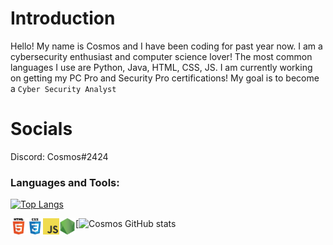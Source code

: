 

# Introduction 

Hello! My name is Cosmos and I have been coding for past year now. I am a cybersecurity enthusiast and computer science lover! The most common languages I use are Python, Java, HTML, CSS, JS. I am currently working on getting my PC Pro and Security Pro certifications! My goal is to become a `Cyber Security Analyst`
# Socials 
Discord: Cosmos#2424
### Languages and Tools:
[![Top Langs](https://github-readme-stats.vercel.app/api/top-langs/?username=CyberCosmos24&layout=compact)](https://github.com/CyberCosmos24/github-readme-stats)


<img align="left" alt="HTML5" width="26px" src="https://raw.githubusercontent.com/github/explore/80688e429a7d4ef2fca1e82350fe8e3517d3494d/topics/html/html.png" />
<img align="left" alt="CSS3" width="26px" src="https://raw.githubusercontent.com/github/explore/80688e429a7d4ef2fca1e82350fe8e3517d3494d/topics/css/css.png" />
<img align="left" alt="JavaScript" width="26px" src="https://raw.githubusercontent.com/github/explore/80688e429a7d4ef2fca1e82350fe8e3517d3494d/topics/javascript/javascript.png" />
<img align="left" alt="Node.js" width="26px" src="https://raw.githubusercontent.com/github/explore/80688e429a7d4ef2fca1e82350fe8e3517d3494d/topics/nodejs/nodejs.png" />




[![Cosmos GitHub stats](https://github-readme-stats.vercel.app/api?username=CyberCosmos24&show_icons=true&theme=dark)
